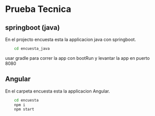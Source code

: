 # Prueba Tecnica 


## springboot (java)

En el projecto encuesta esta la applicacion java con springboot.

```bash
    cd encuesta_java
```

usar gradle para correr la app con bootRun y levantar la app en puerto 8080


## Angular

En el carpeta encuesta esta la applicacion Angular.


```bash
    cd encuesta
    npm i 
    npm start
```